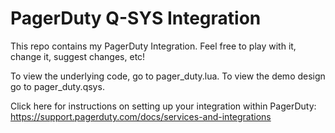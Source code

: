# PagerDuty Q-SYS Integration
This repo contains my PagerDuty Integration. Feel free to play with it, change it, suggest changes, etc!

To view the underlying code, go to pager_duty.lua. To view the demo design go to pager_duty.qsys.

Click here for instructions on setting up your integration within PagerDuty: https://support.pagerduty.com/docs/services-and-integrations
